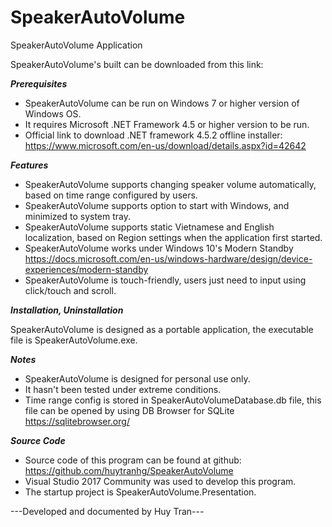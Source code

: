 # SpeakerAutoVolume
SpeakerAutoVolume Application

SpeakerAutoVolume's built can be downloaded from this link: 

***Prerequisites***
- SpeakerAutoVolume can be run on Windows 7 or higher version of Windows OS.
- It requires Microsoft .NET Framework 4.5 or higher version to be run.
- Official link to download .NET framework 4.5.2 offline installer: https://www.microsoft.com/en-us/download/details.aspx?id=42642

***Features***
- SpeakerAutoVolume supports changing speaker volume automatically, based on time range configured by users.
- SpeakerAutoVolume supports option to start with Windows, and minimized to system tray.
- SpeakerAutoVolume supports static Vietnamese and English localization, based on Region settings when the application first started.
- SpeakerAutoVolume works under Windows 10's Modern Standby https://docs.microsoft.com/en-us/windows-hardware/design/device-experiences/modern-standby
- SpeakerAutoVolume is touch-friendly, users just need to input using click/touch and scroll.

***Installation, Uninstallation***
  
  SpeakerAutoVolume is designed as a portable application, the executable file is SpeakerAutoVolume.exe.

***Notes***

- SpeakerAutoVolume is designed for personal use only.
- It hasn't been tested under extreme conditions.
- Time range config is stored in SpeakerAutoVolumeDatabase.db file, this file can be opened by using DB Browser for SQLite https://sqlitebrowser.org/
	
***Source Code***
- Source code of this program can be found at github: https://github.com/huytranhg/SpeakerAutoVolume
- Visual Studio 2017 Community was used to develop this program.
- The startup project is SpeakerAutoVolume.Presentation.

---Developed and documented by Huy Tran---
